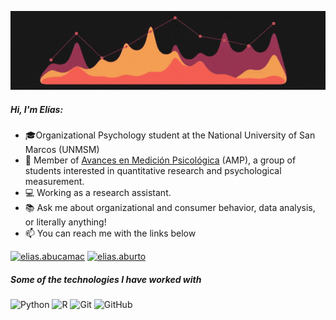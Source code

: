 ![Header](https://github.com/EliasAburto/EliasAburto/blob/main/PERFIL.gif)

##### Hi, I'm Elías:

- 🎓Organizational Psychology student at the National University of San Marcos (UNMSM)
- 🏫 Member of [Avances en Medición Psicológica](https://www.facebook.com/amp.unmsm) (AMP), a group of students interested in quantitative research and psychological measurement.
- 💻 Working as a research assistant.
- 📚 Ask me about organizational and consumer behavior, data analysis, or literally anything!
- :mailbox: You can reach me with the links below

[![elias.abucamac](https://img.shields.io/badge/-GMAIL-D14836?style=for-the-badge&logo=gmail&logoColor=white)](mailto:elias.abucamac@gmail.com)
[![elias.aburto](https://img.shields.io/badge/-LINKEDIN-0077B5?style=for-the-badge&logo=linkedin&logoColor=white)](https://www.linkedin.com/in/el%C3%ADas-aburto-camacllanqui)

##### Some of the technologies I have worked with


![Python](https://img.shields.io/badge/-Python-000000?style=flat&logo=python)
![R](https://img.shields.io/badge/-R-darkblue?style=flat-square&logo=r)
![Git](https://img.shields.io/badge/-Git-black?style=flat-square&logo=git)
![GitHub](https://img.shields.io/badge/-GitHub-181717?style=flat-square&logo=github)



